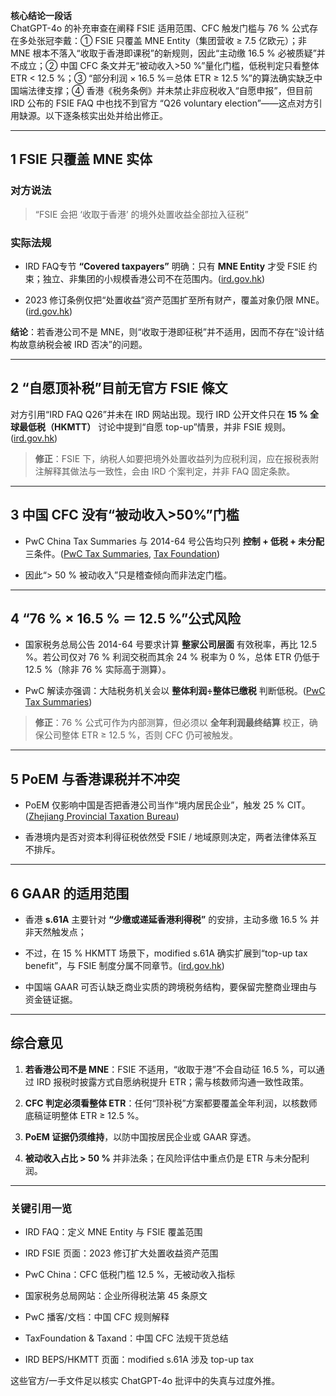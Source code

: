 **核心结论一段话**  
ChatGPT-4o 的补充审查在阐释 FSIE 适用范围、CFC 触发门槛与 76 % 公式存在多处张冠李戴：① FSIE 只覆盖 MNE Entity（集团营收 ≥ 7.5 亿欧元）；非 MNE 根本不落入“收取于香港即课税”的新规则，因此“主动缴 16.5 % 必被质疑”并不成立；② 中国 CFC 条文并无“被动收入>50 %”量化门槛，低税判定只看整体 ETR < 12.5 %；③ “部分利润 × 16.5 %＝总体 ETR ≥ 12.5 %”的算法确实缺乏中国端法律支撑；④ 香港《税务条例》并未禁止非应税收入“自愿申报”，但目前 IRD 公布的 FSIE FAQ 中也找不到官方 “Q26 voluntary election”——这点对方引用缺源。以下逐条核实出处并给出修正。

---

## 1 FSIE 只覆盖 MNE 实体

### 对方说法

> “FSIE 会把 ‘收取于香港’ 的境外处置收益全部拉入征税”

### 实际法规

- IRD FAQ专节 **“Covered taxpayers”** 明确：只有 **MNE Entity** 才受 FSIE 约束；独立、非集团的小规模香港公司不在范围内。([ird.gov.hk](https://www.ird.gov.hk/eng/faq/fsie.htm?utm_source=chatgpt.com "FAQ on FSIE Regime - Frequently Asked Questions"))
    
- 2023 修订条例仅把“处置收益”资产范围扩至所有财产，覆盖对象仍限 MNE。([ird.gov.hk](https://www.ird.gov.hk/eng/tax/bus_fsie.htm?utm_source=chatgpt.com "Foreign-sourced Income Exemption - IRD"))
    

**结论**：若香港公司不是 MNE，则“收取于港即征税”并不适用，因而不存在“设计结构故意纳税会被 IRD 否决”的问题。

---

## 2 “自愿顶补税”目前无官方 FSIE 條文

对方引用“IRD FAQ Q26”并未在 IRD 网站出现。现行 IRD 公开文件只在 **15 % 全球最低税（HKMTT）** 讨论中提到“自愿 top-up”情景，并非 FSIE 规则。([ird.gov.hk](https://www.ird.gov.hk/eng/tax/bus_beps.htm?utm_source=chatgpt.com "Global minimum tax and Hong Kong minimum top-up tax for ... - IRD"))

> **修正**：FSIE 下，纳税人如要把境外处置收益列为应税利润，应在报税表附注解释其做法与一致性，会由 IRD 个案判定，并非 FAQ 固定条款。

---

## 3 中国 CFC 没有“被动收入>50%”门槛

- PwC China Tax Summaries 与 2014-64 号公告均只列 **控制 + 低税 + 未分配** 三条件。([PwC Tax Summaries](https://taxsummaries.pwc.com/peoples-republic-of-china/corporate/group-taxation?utm_source=chatgpt.com "China, People's Republic of - Corporate - Group taxation"), [Tax Foundation](https://taxfoundation.org/blog/china-cfc-rules/?utm_source=chatgpt.com "China CFC Rules | China Controlled Foreign Corporation Rules"))
    
- 因此“> 50 % 被动收入”只是稽查倾向而非法定门槛。
    

---

## 4 “76 % × 16.5 % ＝ 12.5 %”公式风险

- 国家税务总局公告 2014-64 号要求计算 **整家公司层面** 有效税率，再比 12.5 %。若公司仅对 76 % 利润交税而其余 24 % 税率为 0 %，总体 ETR 仍低于 12.5 %（除非 76 % 实际高于测算）。
    
- PwC 解读亦强调：大陆税务机关会以 **整体利润÷整体已缴税** 判断低税。([PwC Tax Summaries](https://taxsummaries.pwc.com/peoples-republic-of-china/corporate/group-taxation?utm_source=chatgpt.com "China, People's Republic of - Corporate - Group taxation"))
    

> **修正**：76 % 公式可作为内部测算，但必须以 **全年利润最终结算** 校正，确保公司整体 ETR ≥ 12.5 %，否则 CFC 仍可被触发。

---

## 5 PoEM 与香港课税并不冲突

- PoEM 仅影响中国是否把香港公司当作“境内居民企业”，触发 25 % CIT。([Zhejiang Provincial Taxation Bureau](https://zhejiang.chinatax.gov.cn/art/2024/10/30/art_26318_626886.html?utm_source=chatgpt.com "国家税务总局浙江省税务局 Tax Policies Enterprise Income Tax Law ..."))
    
- 香港境内是否对资本利得征税依然受 FSIE / 地域原则决定，两者法律体系互不排斥。
    

---

## 6 GAAR 的适用范围

- 香港 **s.61A** 主要针对 **“少缴或递延香港利得税”** 的安排，主动多缴 16.5 % 并非天然触发点；
    
- 不过，在 15 % HKMTT 场景下，modified s.61A 确实扩展到“top-up tax benefit”，与 FSIE 制度分属不同章节。([ird.gov.hk](https://www.ird.gov.hk/eng/tax/bus_beps.htm?utm_source=chatgpt.com "Global minimum tax and Hong Kong minimum top-up tax for ... - IRD"))
    
- 中国端 GAAR 可否认缺乏商业实质的跨境税务结构，要保留完整商业理由与资金链证据。
    

---

## 综合意见

1. **若香港公司不是 MNE**：FSIE 不适用，“收取于港”不会自动征 16.5 %，可以通过 IRD 报税时披露方式自愿纳税提升 ETR；需与核数师沟通一致性政策。
    
2. **CFC 判定必须看整体 ETR**：任何“顶补税”方案都要覆盖全年利润，以核数师底稿证明整体 ETR ≥ 12.5 %。
    
3. **PoEM 证据仍须维持**，以防中国按居民企业或 GAAR 穿透。
    
4. **被动收入占比 > 50 %** 并非法条；在风险评估中重点仍是 ETR 与未分配利润。
    

---

### 关键引用一览

- IRD FAQ：定义 MNE Entity 与 FSIE 覆盖范围
    
- IRD FSIE 页面：2023 修订扩大处置收益资产范围
    
- PwC China：CFC 低税门槛 12.5 %，无被动收入指标
    
- 国家税务总局网站：企业所得税法第 45 条原文
    
- PwC 播客/文档：中国 CFC 规则解释
    
- TaxFoundation & Taxand：中国 CFC 法规干货总结
    
- IRD BEPS/HKMTT 页面：modified s.61A 涉及 top-up tax
    

这些官方/一手文件足以核实 ChatGPT-4o 批评中的失真与过度外推。